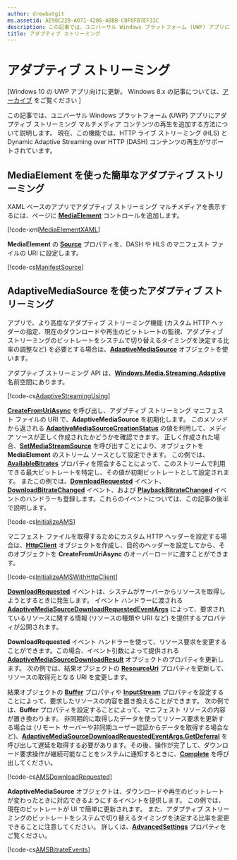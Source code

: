 ```yaml
---
author: drewbatgit
ms.assetid: AE98C22B-A071-4206-ABBB-C0F0FB7EF33C
description: この記事では、ユニバーサル Windows プラットフォーム (UWP) アプリにアダプティブ ストリーミング マルチメディア コンテンツの再生を追加する方法について説明します。 現在、この機能では、HTTP ライブ ストリーミング (HLS) と Dynamic Adaptive Streaming over HTTP (DASH) コンテンツの再生がサポートされています。
title: アダプティブ ストリーミング
---
```


# アダプティブ ストリーミング

\[Windows 10 の UWP アプリ向けに更新。 Windows 8.x の記事については、[アーカイブ](http://go.microsoft.com/fwlink/p/?linkid=619132) をご覧ください \]

この記事では、ユニバーサル Windows プラットフォーム (UWP) アプリにアダプティブ ストリーミング マルチメディア コンテンツの再生を追加する方法について説明します。 現在、この機能では、HTTP ライブ ストリーミング (HLS) と Dynamic Adaptive Streaming over HTTP (DASH) コンテンツの再生がサポートされています。

## MediaElement を使った簡単なアダプティブ ストリーミング

XAML ベースのアプリでアダプティブ ストリーミング マルチメディアを表示するには、ページに [**MediaElement**](https://msdn.microsoft.com/library/windows/apps/br242926) コントロールを追加します。

[!code-xml[MediaElementXAML](./code/AdaptiveStreaming_Win10/cs/MainPage.xaml#SnippetMediaElementXAML)]

**MediaElement** の [**Source**](https://msdn.microsoft.com/library/windows/apps/br227420) プロパティを、DASH や HLS のマニフェスト ファイルの URI に設定します。

[!code-cs[ManifestSource](./code/AdaptiveStreaming_Win10/cs/MainPage.xaml.cs#SnippetManifestSource)]

## AdaptiveMediaSource を使ったアダプティブ ストリーミング

アプリで、より高度なアダプティブ ストリーミング機能 (カスタム HTTP ヘッダーの指定、現在のダウンロードや再生のビットレートの監視、アダプティブ ストリーミングのビットレートをシステムで切り替えるタイミングを決定する比率の調整など) を必要とする場合は、[**AdaptiveMediaSource**](https://msdn.microsoft.com/library/windows/apps/dn946912) オブジェクトを使います。

アダプティブ ストリーミング API は、[**Windows.Media.Streaming.Adaptive**](https://msdn.microsoft.com/library/windows/apps/dn931279) 名前空間にあります。

[!code-cs[AdaptiveStreamingUsing](./code/AdaptiveStreaming_Win10/cs/MainPage.xaml.cs#SnippetAdaptiveStreamingUsing)]

[
            **CreateFromUriAsync**](https://msdn.microsoft.com/library/windows/apps/dn931261) を呼び出し、アダプティブ ストリーミング マニフェスト ファイルの URI で、**AdaptiveMediaSource** を初期化します。 このメソッドから返される [**AdaptiveMediaSourceCreationStatus**](https://msdn.microsoft.com/library/windows/apps/dn946917) の値を利用して、メディア ソースが正しく作成されたかどうかを確認できます。 正しく作成された場合、[**SetMediaStreamSource**](https://msdn.microsoft.com/library/windows/apps/dn299029) を呼び出すことにより、オブジェクトを **MediaElement** のストリーム ソースとして設定できます。 この例では、[**AvailableBitrates**](https://msdn.microsoft.com/library/windows/apps/dn931257) プロパティを照会することによって、このストリームで利用できる最大ビットレートを特定し、その値が初期ビットレートとして設定されます。 またこの例では、[**DownloadRequested**](https://msdn.microsoft.com/library/windows/apps/dn931272) イベント、[**DownloadBitrateChanged**](https://msdn.microsoft.com/library/windows/apps/dn931269) イベント、および [**PlaybackBitrateChanged**](https://msdn.microsoft.com/library/windows/apps/dn931278) イベントのハンドラーも登録します。これらのイベントについては、この記事の後半で説明します。

[!code-cs[InitializeAMS](./code/AdaptiveStreaming_Win10/cs/MainPage.xaml.cs#SnippetInitializeAMS)]

マニフェスト ファイルを取得するためにカスタム HTTP ヘッダーを設定する場合は、[**HttpClient**](https://msdn.microsoft.com/library/windows/apps/dn298639) オブジェクトを作成し、目的のヘッダーを設定してから、そのオブジェクトを **CreateFromUriAsync** のオーバーロードに渡すことができます。

[!code-cs[InitializeAMSWithHttpClient](./code/AdaptiveStreaming_Win10/cs/MainPage.xaml.cs#SnippetInitializeAMSWithHttpClient)]

[
            **DownloadRequested**](https://msdn.microsoft.com/library/windows/apps/dn931272) イベントは、システムがサーバーからリソースを取得しようとするときに発生します。 イベント ハンドラーに渡される [**AdaptiveMediaSourceDownloadRequestedEventArgs**](https://msdn.microsoft.com/library/windows/apps/dn946935) によって、要求されているリソースに関する情報 (リソースの種類や URI など) を提供するプロパティが公開されます。

**DownloadRequested** イベント ハンドラーを使って、リソース要求を変更することができます。この場合、イベント引数によって提供される [**AdaptiveMediaSourceDownloadResult**](https://msdn.microsoft.com/library/windows/apps/dn946942) オブジェクトのプロパティを更新します。 次の例では、結果オブジェクトの [**ResourceUri**](https://msdn.microsoft.com/library/windows/apps/dn931250) プロパティを更新して、リソースの取得元となる URI を変更します。

結果オブジェクトの [**Buffer**](https://msdn.microsoft.com/library/windows/apps/dn946943) プロパティや [**InputStream**](https://msdn.microsoft.com/library/windows/apps/dn931249) プロパティを設定することによって、要求したリソースの内容を置き換えることができます。 次の例では、**Buffer** プロパティを設定することによって、マニフェスト リソースの内容が置き換わります。 非同期的に取得したデータを使ってリソース要求を更新する場合は (リモート サーバーや非同期ユーザー認証からデータを取得する場合など)、[**AdaptiveMediaSourceDownloadRequestedEventArgs.GetDeferral**](https://msdn.microsoft.com/library/windows/apps/dn946936) を呼び出して遅延を取得する必要があります。その後、操作が完了して、ダウンロード要求操作が継続可能なことをシステムに通知するときに、[**Complete**](https://msdn.microsoft.com/library/windows/apps/dn946934) を呼び出してください。

[!code-cs[AMSDownloadRequested](./code/AdaptiveStreaming_Win10/cs/MainPage.xaml.cs#SnippetAMSDownloadRequested)]

**AdaptiveMediaSource** オブジェクトは、ダウンロードや再生のビットレートが変わったときに対応できるようにするイベントを提供します。 この例では、現在のビットレートが UI で簡単に更新されます。 また、アダプティブ ストリーミングのビットレートをシステムで切り替えるタイミングを決定する比率を変更できることに注意してください。 詳しくは、[**AdvancedSettings**](https://msdn.microsoft.com/library/windows/apps/mt628697) プロパティをご覧ください。

[!code-cs[AMSBitrateEvents](./code/AdaptiveStreaming_Win10/cs/MainPage.xaml.cs#SnippetAMSBitrateEvents)]

 

 






<!--HONumber=May16_HO2-->


